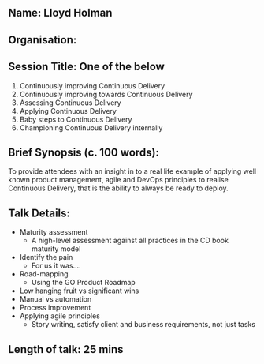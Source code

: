 ## Name: Lloyd Holman ##
## Organisation: ##
## Session Title: One of the below ##
1. Continuously improving Continuous Delivery
1. Continuously improving towards Continuous Delivery
1. Assessing Continuous Delivery
1. Applying Continuous Delivery
1. Baby steps to Continuous Delivery
1. Championing Continuous Delivery internally

## Brief Synopsis (c. 100 words): ##
To provide attendees with an insight in to a real life example of applying well known product management, agile and DevOps principles to realise Continuous Delivery, that is the ability to always be ready to deploy. 

## Talk Details: ##
* Maturity assessment
  * A high-level assessment against all practices in the CD book maturity model
* Identify the pain
  * For us it was....
* Road-mapping
  * Using the GO Product Roadmap 
* Low hanging fruit vs significant wins
* Manual vs automation
* Process improvement
* Applying agile principles
  * Story writing, satisfy client and business requirements, not just tasks 

## Length of talk: 25 mins ##
